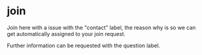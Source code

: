 # join
Join here with a issue with the "contact" label, the reason why is so we can get automatically assigned to your join request.

Further information can be requested with the question label.
